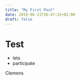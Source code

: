 ```yaml
---
title: "My First Post"
date: 2019-06-21T16:47:22+02:00
draft: false
---
```

Test
====
* lets
* participate

Clemens
